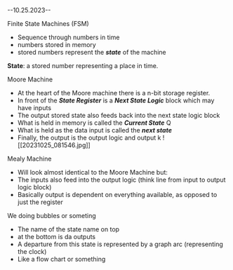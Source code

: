 --10.25.2023--

Finite State Machines (FSM)
- Sequence through numbers in time
- numbers stored in memory
- stored numbers represent the ***state*** of the machine

**State**: a stored number representing a place in time.

Moore Machine
- At the heart of the Moore machine there is a n-bit storage register.
- In front of the ***State Register*** is a ***Next State Logic*** block which may have inputs
- The output stored state also feeds back into the next state logic block
- What is held in memory is called the ***Current State*** Q
- What is held as the data input is called the ***next state***
- Finally, the output is the output logic and output k
![[20231025_081546.jpg]]


Mealy Machine
- Will look almost identical to the Moore Machine but:
- The inputs also feed into the output logic (think line from input to output logic block)
- Basically output is dependent on everything available, as opposed to just the register

We doing bubbles or someting
- The name of the state name on top
- at the bottom is da outputs
- A departure from this state is represented by a graph arc (representing the clock)
- Like a flow chart or something